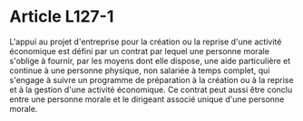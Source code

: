 # Article L127-1

L'appui au projet d'entreprise pour la création ou la reprise d'une activité économique est défini par un contrat par lequel une personne morale s'oblige à fournir, par les moyens dont elle dispose, une aide particulière et continue à une personne physique, non salariée à temps complet, qui s'engage à suivre un programme de préparation à la création ou à la reprise et à la gestion d'une activité économique. Ce contrat peut aussi être conclu entre une personne morale et le dirigeant associé unique d'une personne morale.
